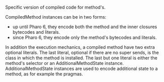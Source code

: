 Specific version of compiled code for method's.CompiledMethod instances can be in two forms:- up until Pharo 6, they encode both the method and the inner closures bytecodes and literals.- since Pharo 6, they encode only the method's bytecodes and literals.In addition the execution mechanics, a compiled method have two extra optional literals. The last literal, optional if there are no super sends, is the class in which the method is installed. The last but one literal is either the method's selector or an AdditionalMethodState instance. AdditionalMethodState instances are used to encode additional state to a method, as for example the pragmas.